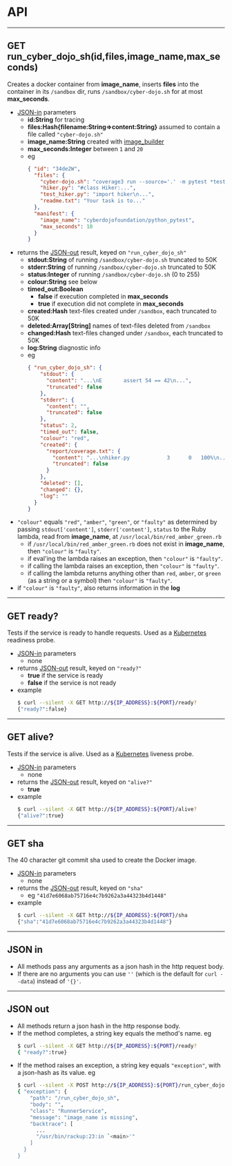 # API

- - - -
## GET run_cyber_dojo_sh(id,files,image_name,max_seconds)
Creates a docker container from **image_name**, inserts **files** into the
container in its  `/sandbox` dir, runs `/sandbox/cyber-dojo.sh` for at most
**max_seconds**.
- [JSON-in](#json-in) parameters
  * **id:String** for tracing
  * **files:Hash{filename:String=>content:String}** assumed to contain a file called `"cyber-dojo.sh"`
  * **image_name:String** created with [image_builder](https://github.com/cyber-dojo-languages/image_builder)
  * **max_seconds:Integer** between `1` and `20`
  * eg
    ```json
    { "id": "34de2W",
      "files": {
        "cyber-dojo.sh": "coverage3 run --source='.' -m pytest *test*.py\n...",      
        "hiker.py": "#class Hiker:...",
        "test_hiker.py": "import hiker\n...",
        "readme.txt": "Your task is to..."
      },
      "manifest": {
        "image_name": "cyberdojofoundation/python_pytest",
        "max_seconds": 10
      }
    }
    ```
- returns the [JSON-out](#json-out) result, keyed on `"run_cyber_dojo_sh"`
  * **stdout:String** of running `/sandbox/cyber-dojo.sh` truncated to 50K
  * **stderr:String** of running `/sandbox/cyber-dojo.sh` truncated to 50K
  * **status:Integer** of running `/sandbox/cyber-dojo.sh` (0 to 255)
  * **colour:String** see below
  * **timed_out:Boolean**
    * **false** if execution completed in **max_seconds**
    * **true** if execution did not complete in **max_seconds**
  * **created:Hash** text-files created under `/sandbox`, each truncated to 50K
  * **deleted:Array[String]** names of text-files deleted from `/sandbox`
  * **changed:Hash** text-files changed under `/sandbox`, each truncated to 50K
  * **log:String** diagnostic info
  * eg
    ```json
    { "run_cyber_dojo_sh": {
        "stdout": {
          "content": "...\nE       assert 54 == 42\n...",
          "truncated": false
        },
        "stderr": {
          "content": "",
          "truncated": false
        },
        "status": 2,
        "timed_out": false,
        "colour": "red",
        "created": {
          "report/coverage.txt": {
            "content": "...\nhiker.py            3      0   100%\n...",
            "truncated": false
          }
        },
        "deleted": [],
        "changed": {},
        "log": ""
      }
    }
    ```
- `"colour"` equals `"red"`, `"amber"`, `"green"`, or `"faulty"`
    as determined by passing `stdout['content']`, `stderr['content']`, `status` to the Ruby lambda, read from **image_name**, at `/usr/local/bin/red_amber_green.rb`
  * if `/usr/local/bin/red_amber_green.rb` does not exist in **image_name**, then `"colour"` is `"faulty"`.
  * if eval'ing the lambda raises an exception, then `"colour"` is `"faulty"`.
  * if calling the lambda raises an exception, then `"colour"` is `"faulty"`.
  * if calling the lambda returns anything other than `red`, `amber`, or `green` (as a string or a symbol)
    then `"colour"` is `"faulty"`.
- if `"colour"` is `"faulty"`, also returns information in the **log**

- - - -
## GET ready?
Tests if the service is ready to handle requests.
Used as a [Kubernetes](https://kubernetes.io/) readiness probe.
- [JSON-in](#json-in) parameters
  * none
- returns [JSON-out](#json-out) result, keyed on `"ready?"`
  * **true** if the service is ready
  * **false** if the service is not ready
- example
  ```bash     
  $ curl --silent -X GET http://${IP_ADDRESS}:${PORT}/ready?
  {"ready?":false}
  ```

- - - -
## GET alive?
Tests if the service is alive.
Used as a [Kubernetes](https://kubernetes.io/) liveness probe.  
- [JSON-in](#json-in) parameters
  * none
- returns the [JSON-out](#json-out) result, keyed on `"alive?"`
  * **true**
- example
  ```bash     
  $ curl --silent -X GET http://${IP_ADDRESS}:${PORT}/alive?
  {"alive?":true}
  ```

- - - -
## GET sha
The 40 character git commit sha used to create the Docker image.
- [JSON-in](#json-in) parameters
  * none
- returns the [JSON-out](#json-out) result, keyed on `"sha"`
  * eg `"41d7e6068ab75716e4c7b9262a3a44323b4d1448"`
- example
  ```bash     
  $ curl --silent -X GET http://${IP_ADDRESS}:${PORT}/sha
  {"sha":"41d7e6068ab75716e4c7b9262a3a44323b4d1448"}
  ```

- - - -
## JSON in
- All methods pass any arguments as a json hash in the http request body.
- If there are no arguments you can use `''` (which is the default
  for `curl --data`) instead of `'{}'`.

- - - -
## JSON out      
- All methods return a json hash in the http response body.
- If the method completes, a string key equals the method's name. eg
  ```bash
  $ curl --silent -X GET http://${IP_ADDRESS}:${PORT}/ready?
  { "ready?":true}
  ```
- If the method raises an exception, a string key equals `"exception"`, with
  a json-hash as its value. eg
  ```bash
  $ curl --silent -X POST http://${IP_ADDRESS}:${PORT}/run_cyber_dojo_sh | jq      
  { "exception": {
      "path": "/run_cyber_dojo_sh",
      "body": "",
      "class": "RunnerService",
      "message": "image_name is missing",
      "backtrace": [
        ...
        "/usr/bin/rackup:23:in `<main>'"
      ]
    }
  }
  ```
